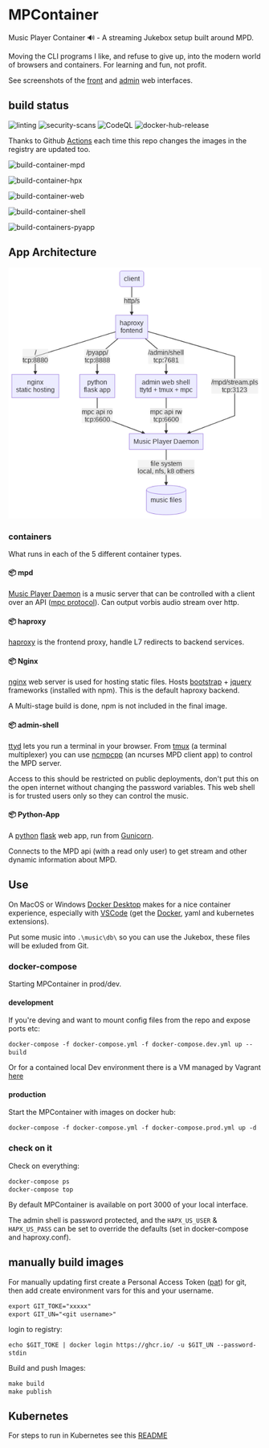 # MPContainer

Music Player Container 🔊 - A streaming Jukebox setup built around MPD.

Moving the CLI programs I like, and refuse to give up, into the modern world of browsers and containers. For learning and fun, not profit.

See screenshots of the [front](docs/screenshot_pub.png) and [admin](docs/screenshot_admin.png) web interfaces.

## build status

![linting](https://github.com/craig-m/mpcontainer/workflows/linting/badge.svg) ![security-scans](https://github.com/craig-m/mpcontainer/workflows/security-scans/badge.svg) ![CodeQL](https://github.com/craig-m/mpcontainer/workflows/CodeQL/badge.svg) ![docker-hub-release](https://github.com/craig-m/mpcontainer/workflows/docker-hub-release/badge.svg)

Thanks to Github [Actions](https://github.com/actions) each time this repo changes the images in the registry are updated too.

 ![build-container-mpd](https://github.com/craig-m/mpcontainer/workflows/build-container-mpd/badge.svg)
 
 ![build-container-hpx](https://github.com/craig-m/mpcontainer/workflows/build-container-hpx/badge.svg)
 
 ![build-container-web](https://github.com/craig-m/mpcontainer/workflows/build-container-web/badge.svg)
 
 ![build-container-shell](https://github.com/craig-m/mpcontainer/workflows/build-container-shell/badge.svg)
 
 ![build-containers-pyapp](https://github.com/craig-m/mpcontainer/workflows/build-containers-pyapp/badge.svg)

## App Architecture

![mpcontainer.mermaid](https://raw.githubusercontent.com/craig-m/mpcontainer/master/docs/mpcontainer-mermaid.png)

### containers

What runs in each of the 5 different container types.

#### 📦 mpd

[Music Player Daemon](https://www.musicpd.org/) is a music server that can be controlled with a client over an API ([mpc protocol](https://www.musicpd.org/doc/html/protocol.html)). Can output vorbis audio stream over http.

#### 📦 haproxy

[haproxy](https://www.haproxy.org/) is the frontend proxy, handle L7 redirects to backend services.

#### 📦 Nginx

[nginx](https://www.nginx.com/) web server is used for hosting static files. Hosts [bootstrap](https://getbootstrap.com/) + [jquery](https://jquery.com/) frameworks (installed with npm). This is the default haproxy backend.

A Multi-stage build is done, npm is not included in the final image.

#### 📦 admin-shell

[ttyd](https://tsl0922.github.io/ttyd/) lets you run a terminal in your browser. From [tmux](https://github.com/tmux/tmux) (a terminal multiplexer) you can use [ncmpcpp](https://rybczak.net/ncmpcpp/) (an ncurses MPD client app) to control the MPD server.

Access to this should be restricted on public deployments, don't put this on the open internet without changing the password variables. This web shell is for trusted users only so they can control the music.

#### 📦 Python-App

A [python](https://www.python.org/) [flask](https://flask.palletsprojects.com/en/1.1.x/) web app, run from [Gunicorn](https://gunicorn.org/).

Connects to the MPD api (with a read only user) to get stream and other dynamic information about MPD.

## Use

On MacOS or Windows [Docker Desktop](https://www.docker.com/products/docker-desktop) makes for a nice container experience, especially with [VSCode](https://code.visualstudio.com/) (get the [Docker](https://code.visualstudio.com/docs/containers/overview), yaml and kubernetes extensions).

Put some music into `.\music\db\` so you can use the Jukebox, these files will be exluded from Git.

### docker-compose

Starting MPContainer in prod/dev.

#### development

If you're deving and want to mount config files from the repo and expose ports etc:

```shell
docker-compose -f docker-compose.yml -f docker-compose.dev.yml up --build
```

Or for a contained local Dev environment there is a VM managed by Vagrant [here](vagrant-dev-vm/README.md)

#### production

Start the MPContainer with images on docker hub:

```shell
docker-compose -f docker-compose.yml -f docker-compose.prod.yml up -d
```

### check on it

Check on everything:

```shell
docker-compose ps
docker-compose top
```

By default MPContainer is available on port 3000 of your local interface.

The admin shell is password protected, and the `HAPX_US_USER` & `HAPX_US_PASS` can be set to override the defaults (set in docker-compose and haproxy.conf).

## manually build images

For manually updating first create a Personal Access Token ([pat](https://docs.github.com/en/github/authenticating-to-github/creating-a-personal-access-token)) for git, then add create environment vars for this and your username.

```shell
export GIT_TOKE="xxxxx"
export GIT_UN="<git username>"
```

login to registry:

```shell
echo $GIT_TOKE | docker login https://ghcr.io/ -u $GIT_UN --password-stdin
```

Build and push Images:

```shell
make build
make publish
```

## Kubernetes

For steps to run in Kubernetes see this [README](kubernetes/README.md)

